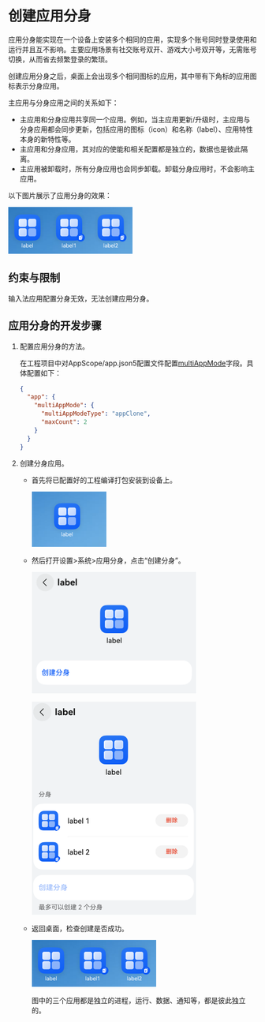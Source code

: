 # 创建应用分身
<!--Kit: Ability Kit-->
<!--Subsystem: BundleManager-->
<!--Owner: @wanghang904-->
<!--SE: @hanfeng6-->
<!--TSE: @kongjing2-->

应用分身能实现在一个设备上安装多个相同的应用，实现多个账号同时登录使用和运行并且互不影响。主要应用场景有社交账号双开、游戏大小号双开等，无需账号切换，从而省去频繁登录的繁琐。

创建应用分身之后，桌面上会出现多个相同图标的应用，其中带有下角标的应用图标表示分身应用。

主应用与分身应用之间的关系如下：
- 主应用和分身应用共享同一个应用。例如，当主应用更新/升级时，主应用与分身应用都会同步更新，包括应用的图标（icon）和名称（label）、应用特性本身的新特性等。
- 主应用和分身应用，其对应的使能和相关配置都是独立的，数据也是彼此隔离。
- 主应用被卸载时，所有分身应用也会同步卸载。卸载分身应用时，不会影响主应用。

以下图片展示了应用分身的效果：

![示例图1](figures/app-clone1.png)

## 约束与限制
输入法应用配置分身无效，无法创建应用分身。

## 应用分身的开发步骤

1. 配置应用分身的方法。

    在工程项目中对AppScope/app.json5配置文件配置[multiAppMode](app-configuration-file.md#multiappmode标签)字段。具体配置如下：
    ```json
    {
      "app": {
        "multiAppMode": {
          "multiAppModeType": "appClone",
          "maxCount": 2
        }
      }
    }
    ```



2. 创建分身应用。

    - 首先将已配置好的工程编译打包安装到设备上。
 
      ![示例图2](figures/app-clone4.png)

    - 然后打开设置>系统>应用分身，点击“创建分身”。

      ![示例图3](figures/app-clone5.png)

      ![示例图4](figures/app-clone3.png)

    - 返回桌面，检查创建是否成功。

      ![示例图1](figures/app-clone1.png)

      图中的三个应用都是独立的进程，运行、数据、通知等，都是彼此独立的。



